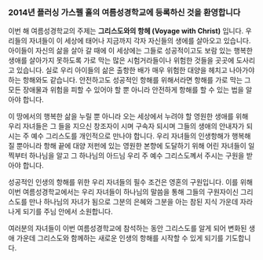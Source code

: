 ### 2014년 플러싱 가스펠 홀의 여름성경학교에 등록하신 것을 환영합니다
이번 해 여름성경학교의 주제는 **그리스도와의 항헤 (Voyage with Christ)** 입니다. 우리들의 자녀들이 이 세상에 태어나 지금까지 각자 자신들의 생에를 살아오고 있습니다. 아이들이 자신의 삶을 살아 갈 때에 이 세상에는 그들로 성공적이고도 보람 있는 행복한 생애를 살아가지 못하도록 가로 막는 많은 시험거라들이나 위험한 것들을 곳곳에 도사리고 있습니다. 실로 우리 아이들의 삶은 출항한 배가 매우 위험한 대양을 헤치고 나아가야하는 항해와도 같습니다. 안전하고도 성공적인 항해를 위해서라면 항해를 가로 막는 그 모든 장애물과 위험을 피할 수 있어야 할 뿐 아니라 안전하게 항해를 할 수 있는 법을 알아야 합니다.

이 땅에서의 행복한 삶을 누릴 뿐 아니라 오는 세상에서 누려야 할 영원한 생애를 위해 우리 자녀들은 그 들을 지으신 창조자이 시며 구속자 되시며 그들의 생애의 안내자가 되시는 주 예수 그리스도를 개인적으로 만나야 합니다. 우리 자녀들의 인생항해가 행복해질 뿐아니라 항해 끝에 대양 저펀에 있는 영원한 본향에 도달하기 위해 어린 자녀들이 일찍부터 하나님을 알고 그 하나님의 아드님 우리 주 예수 그리스도꼐서 주시는 구원을 받아야 합니다.

성공적인 인생의 항해를 위한 우리 자녀들의 필수 조건은 영혼의 구원입니다. 이를 위해 이번 여름성경학교에서는 우리 자녀들이 하나님의 말씀을 통해 그들의 구원자이신 그리스도를 만나 하나님의 자녀가 됨으로 그분의 은혜와 그분을 아는 참된 지식 가운데 자라나게 되기를 주님 안에서 소원합니다.

여러분의 자녀들이 이번 여름성경학교에 참석하는 동안 그리스도를 알게 되어 변화된 생애 가운데 그리스도와 함께하는 새로운 인생의 항해를 시작할 수 있게 되기를 기도합니다.
